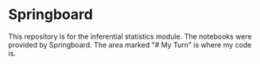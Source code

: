 # Springboard
This repository is for the inferential statistics module. The notebooks were provided by Springboard. The area marked "# My Turn" is where my code is.
